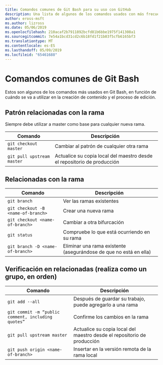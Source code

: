 ```yaml
---
title: Comandos comunes de Git Bash para su uso con GitHub
description: Una lista de algunos de los comandos usados con más frecuencia en Git Bash al trabajar con GitHub.
author: eross-msft
ms.author: lizross
ms.date: 05/06/2019
ms.openlocfilehash: 210acaf2b7911892bcfd81b6bbe1975f141308a1
ms.sourcegitcommit: 7e54a1bcd31cd2c6b18fd1f21b03f5cfb6165bf3
ms.translationtype: MT
ms.contentlocale: es-ES
ms.lasthandoff: 05/09/2019
ms.locfileid: "65461688"
---
```

# <a name="common-git-bash-commands"></a>Comandos comunes de Git Bash

Estos son algunos de los comandos más usados en Git Bash, en función de cuándo se va a utilizar en la creación de contenido y el proceso de edición.

## <a name="master-branch-related"></a>Patrón relacionadas con la rama

Siempre debe utilizar a master como base para cualquier nueva rama.

| Comando | Descripción |
|---------|-------------|
| `git checkout master` | Cambiar al patrón de cualquier otra rama |
| `git pull upstream master` | Actualice su copia local del maestro desde el repositorio de producción |

## <a name="branch-related"></a>Relacionadas con la rama

| Comando | Descripción |
|---------|-------------|
| `git branch` | Ver las ramas existentes |
| `git checkout -B <name-of-branch>` | Crear una nueva rama |
| `git checkout <name-of-branch>` | Cambiar a otra bifurcación |
| `git status` | Compruebe lo que está ocurriendo en su rama |
| `git branch -D <name-of-branch>` | Eliminar una rama existente (asegurándose de que no está en ella) |

## <a name="check-in-related-done-as-a-group-in-order"></a>Verificación en relacionadas (realiza como un grupo, en orden)

| Comando | Descripción |
|---------|-------------|
| `git add --all` | Después de guardar su trabajo, puede agregarlo a una rama |
| `git commit -m “public comment, including quotes”` | Confirme los cambios en la rama |
| `git pull upstream master` | Actualice su copia local del maestro desde el repositorio de producción |
| `git push origin <name-of-branch>` | Insertar en la versión remota de la rama local |